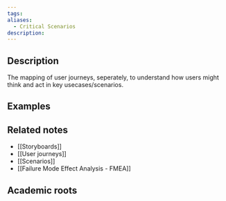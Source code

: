 ```yaml
---
tags: 
aliases:
  - Critical Scenarios
description:
---
```


## Description
The mapping of user journeys, seperately, to understand how users might think and act in key usecases/scenarios. 

## Examples 


## Related notes 
- [[Storyboards]]
- [[User journeys]]
- [[Scenarios]]
- [[Failure Mode Effect Analysis - FMEA]]
## Academic roots
